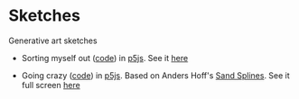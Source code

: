 # Sketches

Generative art sketches

- Sorting myself out ([code](sorting/sorting.js)) in [p5js](https://p5js.org). See it [here](https://mostlymaths.net/2020/05/sorting-myself-out.html/)

- Going crazy ([code](crazy/crazy.js)) in [p5js](https://p5js.org). Based on Anders Hoff's [Sand Splines](https://inconvergent.net/generative/sand-spline/). See it full screen [here](https://rberenguel.github.io/sketches/crazy/index.html)